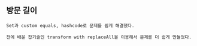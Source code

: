 ## 방문 길이

    Set과 custom equals, hashcode로 문제를 쉽게 해결했다.
    
    전에 배운 잡기술인 transform with replaceAll을 이용해서 문제를 더 쉽게 만들었다.